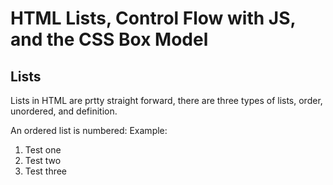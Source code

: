 # HTML Lists, Control Flow with JS, and the CSS Box Model

## Lists

Lists in HTML are prtty straight forward, there are three types of lists, order, unordered, and definition.

An ordered list is numbered:
Example:
<ol>
<li>Test one</li>
<li>Test two</li>
<li>Test three</li>
</ol>

